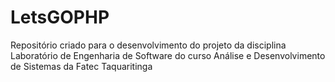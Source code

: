 # LetsGOPHP
Repositório criado para o desenvolvimento do projeto da disciplina Laboratório de Engenharia de Software do curso Análise e Desenvolvimento de Sistemas da Fatec Taquaritinga
